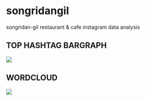 # songridangil
songridan-gil restaurant &amp; cafe instagram data analysis

## TOP HASHTAG BARGRAPH
<img src="https://user-images.githubusercontent.com/70839563/104911146-bd0f5b00-59cd-11eb-8be0-8d2eb3dfe3ad.png">

## WORDCLOUD
<img src="https://user-images.githubusercontent.com/70839563/104911096-ab2db800-59cd-11eb-9baf-a698caa5a7fe.png">
